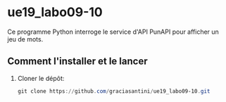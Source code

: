 # ue19_labo09-10

Ce programme Python interroge le service d'API PunAPI pour afficher un jeu de mots.

## Comment l'installer et le lancer

1. Cloner le dépôt:
   ```powershell
   git clone https://github.com/graciasantini/ue19_labo09-10.git
